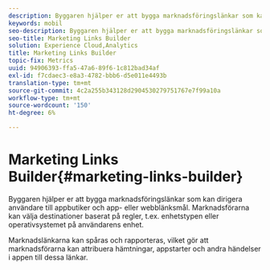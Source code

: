 ```yaml
---
description: Byggaren hjälper er att bygga marknadsföringslänkar som kan dirigera användare till appbutiker och app- eller webblänksmål. Marknadsförarna kan välja destinationer baserat på regler, t.ex. enhetstyp eller operativsystem på användarens enhet.
keywords: mobil
seo-description: Byggaren hjälper er att bygga marknadsföringslänkar som kan dirigera användare till appbutiker och app- eller webblänksmål. Marknadsförarna kan välja destinationer baserat på regler, t.ex. enhetstyp eller operativsystem på användarens enhet.
seo-title: Marketing Links Builder
solution: Experience Cloud,Analytics
title: Marketing Links Builder
topic-fix: Metrics
uuid: 94906393-ffa5-47a6-89f6-1c812bad34af
exl-id: f7cdaec3-e8a3-4782-bbb6-d5e011e4493b
translation-type: tm+mt
source-git-commit: 4c2a255b343128d2904530279751767e7f99a10a
workflow-type: tm+mt
source-wordcount: '150'
ht-degree: 6%

---
```


# Marketing Links Builder{#marketing-links-builder}

Byggaren hjälper er att bygga marknadsföringslänkar som kan dirigera användare till appbutiker och app- eller webblänksmål. Marknadsförarna kan välja destinationer baserat på regler, t.ex. enhetstypen eller operativsystemet på användarens enhet.

Marknadslänkarna kan spåras och rapporteras, vilket gör att marknadsförarna kan attribuera hämtningar, appstarter och andra händelser i appen till dessa länkar.

